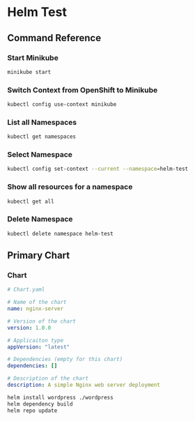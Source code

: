 # Helm Test

## Command Reference

### Start Minikube
```sh
minikube start
```

### Switch Context from OpenShift to Minikube
```sh
kubectl config use-context minikube
```

### List all Namespaces
```sh
kubectl get namespaces
```

### Select Namespace
```sh
kubectl config set-context --current --namespace=helm-test
```

### Show all resources for a namespace
```sh
kubectl get all
```

### Delete Namespace
```sh
kubectl delete namespace helm-test
```


## Primary Chart

### Chart
```yaml
# Chart.yaml

# Name of the chart
name: nginx-server

# Version of the chart
version: 1.0.0

# Applicaiton type
appVersion: "latest"

# Dependencies (empty for this chart)
dependencies: []

# Description of the chart
description: A simple Nginx web server deployment
```


```sh
helm install wordpress ./wordpress
helm dependency build
helm repo update
```
